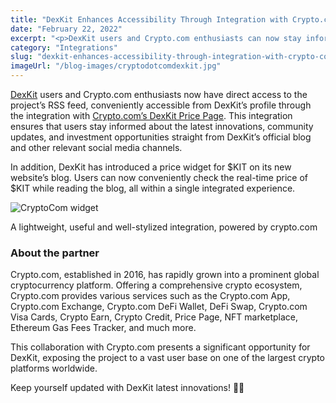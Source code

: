 ```yaml
---
title: "DexKit Enhances Accessibility Through Integration with Crypto.com's DexKit Price Page"
date: "February 22, 2022"
excerpt: "<p>DexKit users and Crypto.com enthusiasts can now stay informed about the latest innovations, community updates, and investment opportunities through the integration of DexKit&#8217;s RSS feed on Crypto.com&#8217;s DexKit Price Page. Discover the convenience of accessing DexKit&#8217;s official blog and social media channels directly from the profile. Additionally, DexKit introduces a price widget for real-time monitoring of $KIT on their website&#8217;s blog. Explore the enhanced integration and remain up to date with DexKit&#8217;s cutting-edge developments in the cryptocurrency world.</p> "
category: "Integrations"
slug: "dexkit-enhances-accessibility-through-integration-with-crypto-coms-dexkit-price-page"
imageUrl: "/blog-images/cryptodotcomdexkit.jpg"
---
```


[DexKit](https://dexkit.com/) users and Crypto.com enthusiasts now have direct access to the project’s RSS feed, conveniently accessible from DexKit’s profile through the integration with [Crypto.com’s DexKit Price Page](https://crypto.com/price/dexkit). This integration ensures that users stay informed about the latest innovations, community updates, and investment opportunities straight from DexKit’s official blog and other relevant social media channels.

In addition, DexKit has introduced a price widget for $KIT on its new website’s blog. Users can now conveniently check the real-time price of $KIT while reading the blog, all within a single integrated experience.

![CryptoCom widget](https://dexkit.com/wp-content/uploads/dexkit_cryptocomwp.png)

A lightweight, useful and well-stylized integration, powered by crypto.com

### About the partner

Crypto.com, established in 2016, has rapidly grown into a prominent global cryptocurrency platform. Offering a comprehensive crypto ecosystem, Crypto.com provides various services such as the Crypto.com App, Crypto.com Exchange, Crypto.com DeFi Wallet, DeFi Swap, Crypto.com Visa Cards, Crypto Earn, Crypto Credit, Price Page, NFT marketplace, Ethereum Gas Fees Tracker, and much more.

This collaboration with Crypto.com presents a significant opportunity for DexKit, exposing the project to a vast user base on one of the largest crypto platforms worldwide.

Keep yourself updated with DexKit latest innovations! 🙋‍♂️
